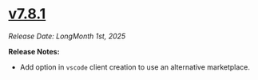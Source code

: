 # [v7.8.1](https://github.com/aerospike/aerolab/releases/tag/7.8.1)

_Release Date: LongMonth 1st, 2025_

**Release Notes:**
* Add option in `vscode` client creation to use an alternative marketplace.
